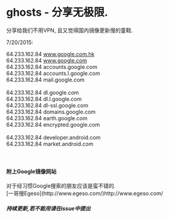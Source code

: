 # ghosts - 分享无极限.
分享给我们不用VPN, 且又觉得国内镜像更新慢的童鞋.

7/20/2015:

64.233.162.84    www.google.com.hk
<br>
64.233.162.84     www.google.com
<br>
64.233.162.84     accounts.google.com 
<br>
64.233.162.84    accounts.l.google.com
<br>
64.233.162.84     mail.google.com 
<br><br>
64.233.162.84    dl.google.com 
<br>
64.233.162.84     dl.l.google.com 
<br>
64.233.162.84     dl-ssl.google.com 
<br>
64.233.162.84    domains.google.com 
<br>
64.233.162.84     earth.google.com 
<br>
64.233.162.84     encrypted.google.com 
<br><br>
64.233.162.84 	developer.android.com
<br>
64.233.162.84    market.android.com
<br><br><br>

<h4>附上Google镜像网站</h4>
对于经习惯Google搜索的朋友应该是蛮不错的.
<br>
[一哥搜Egeso](http://www.egeso.com/)http://www.egeso.com/ 


<h5>持续更新,若不能用请在issue中提出</h5>
